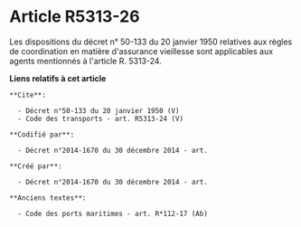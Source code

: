 # Article R5313-26

Les dispositions du décret n° 50-133 du 20 janvier 1950 relatives aux règles de coordination en matière d'assurance
vieillesse sont applicables aux agents mentionnés à l'article R. 5313-24.

**Liens relatifs à cet article**

	**Cite**:

	  - Décret n°50-133 du 20 janvier 1950 (V)
	  - Code des transports - art. R5313-24 (V)

	**Codifié par**:

	  - Décret n°2014-1670 du 30 décembre 2014 - art.

	**Créé par**:

	  - Décret n°2014-1670 du 30 décembre 2014 - art.

	**Anciens textes**:

	  - Code des ports maritimes - art. R*112-17 (Ab)
